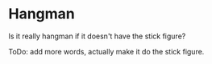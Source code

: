 # Hangman

Is it really hangman if it doesn't have the stick figure? 

ToDo: add more words, actually make it do the stick figure.
